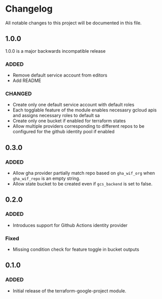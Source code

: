 # Changelog
All notable changes to this project will be documented in this file.

## 1.0.0
1.0.0 is a major backwards incompatible release
### ADDED
- Remove default service account from editors 
- Add README
### CHANGED
- Create only one default service account with default roles
- Each togglable feature of the module enables necesasry gcloud apis and assigns necessary roles to default sa
- Create only one bucket if enabled for terraform states
- Allow multiple providers corresponding to different repos to be configured for the github identity pool if enabled

## 0.3.0
### ADDED
- Allow gha provider partially match repo based on `gha_wif_org` when `gha_wif_repo` is an empty string.
- Allow state bucket to be created even if `gcs_backend` is set to false. 

## 0.2.0
### ADDED
- Introduces support for Github Actions identity provider

### Fixed
- Missing condition check for feature toggle in bucket outputs
 
## 0.1.0
### ADDED
- Initial release of the terraform-google-project module.
